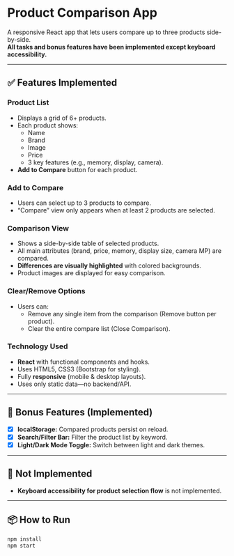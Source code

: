 # Product Comparison App

A responsive React app that lets users compare up to three products side-by-side.  
**All tasks and bonus features have been implemented except keyboard accessibility.**

---

## ✅ Features Implemented

### Product List
- Displays a grid of 6+ products.
- Each product shows:
  - Name
  - Brand
  - Image
  - Price
  - 3 key features (e.g., memory, display, camera).
- **Add to Compare** button for each product.

### Add to Compare
- Users can select up to 3 products to compare.
- “Compare” view only appears when at least 2 products are selected.

### Comparison View
- Shows a side-by-side table of selected products.
- All main attributes (brand, price, memory, display size, camera MP) are compared.
- **Differences are visually highlighted** with colored backgrounds.
- Product images are displayed for easy comparison.

### Clear/Remove Options
- Users can:
  - Remove any single item from the comparison (Remove button per product).
  - Clear the entire compare list (Close Comparison).

### Technology Used
- **React** with functional components and hooks.
- Uses HTML5, CSS3 (Bootstrap for styling).
- Fully **responsive** (mobile & desktop layouts).
- Uses only static data—no backend/API.

---

## 🚀 Bonus Features (Implemented)
- [x] **localStorage:** Compared products persist on reload.
- [x] **Search/Filter Bar:** Filter the product list by keyword.
- [x] **Light/Dark Mode Toggle:** Switch between light and dark themes.

---

## 🚧 Not Implemented
- **Keyboard accessibility for product selection flow** is not implemented.

---

## 📦 How to Run

```bash
npm install
npm start
